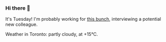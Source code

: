### Hi there :wave:

It's Tuesday! I'm probably working for [this bunch](https://github.com/kohofinancial), interviewing a potential new colleague.

Weather in Toronto: partly cloudy, at +15°C.
